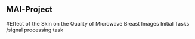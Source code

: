 ## MAI-Project
#Effect of the Skin on the Quality of Microwave Breast Images
Initial Tasks
/signal processing task
